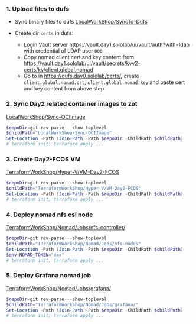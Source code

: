 ### 1. Upload files to dufs
- Sync binary files to dufs [LocalWorkShop/SyncTo-Dufs](../../LocalWorkShop/SyncTo-Dufs)

- Create dir `certs` in dufs: 
  - Login Vault server https://vault.day1.sololab/ui/vault/auth?with=ldap with credential of LDAP user `000`
  - Copy nomad client cert and key content from https://vault.day1.sololab/ui/vault/secrets/kvv2-certs/kv/client.global.nomad
  - Go to in https://dufs.day0.sololab/certs/, create `client.global.nomad.crt`, `client.global.nomad.key` and paste cert and key content from above step

### 2. Sync Day2 related container images to zot
[LocalWorkShop/Sync-OCIImage](../../LocalWorkShop/Sync-OCIImage/)
```powershell
$repoDir=git rev-parse --show-toplevel
$childPath="LocalWorkShop/Sync-OCIImage"
Set-Location -Path (Join-Path -Path $repoDir -ChildPath $childPath)
# terraform init; terraform apply ...
```

### 3. Create Day2-FCOS VM
[TerraformWorkShop/Hyper-V/VM-Day2-FCOS](../../TerraformWorkShop/Hyper-V/VM-Day2-FCOS/)
```powershell
$repoDir=git rev-parse --show-toplevel
$childPath="TerraformWorkShop/Hyper-V/VM-Day2-FCOS"
Set-Location -Path (Join-Path -Path $repoDir -ChildPath $childPath)
# terraform init; terraform apply ...
```

### 4. Deploy nomad nfs csi node
[TerraformWorkShop/Nomad/Jobs/nfs-controller/](../../TerraformWorkShop/Nomad/Jobs/nfs-nodes/)
```powershell
$repoDir=git rev-parse --show-toplevel
$childPath="TerraformWorkShop/Nomad/Jobs/nfs-nodes"
Set-Location -Path (Join-Path -Path $repoDir -ChildPath $childPath)
$env:NOMAD_TOKEN="xxx"
# terraform init; terraform apply ...
```

### 5. Deploy Grafana nomad job
[TerraformWorkShop/Nomad/Jobs/grafana/](../../TerraformWorkShop/Nomad/Jobs/grafana/)
```powershell
$repoDir=git rev-parse --show-toplevel
$childPath="TerraformWorkShop/Nomad/Jobs/grafana/"
Set-Location -Path (Join-Path -Path $repoDir -ChildPath $childPath)
# terraform init; terraform apply ...
```